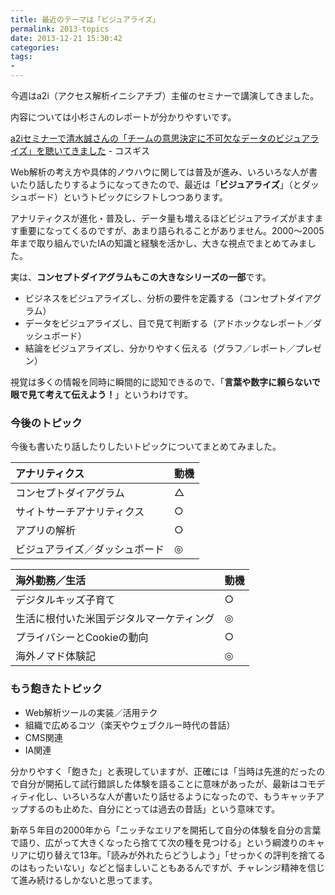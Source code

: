 ```yaml
---
title: 最近のテーマは「ビジュアライズ」
permalink: 2013-topics
date: 2013-12-21 15:30:42
categories: 
tags:
- 
---
```

今週はa2i（アクセス解析イニシアチブ）主催のセミナーで講演してきました。

内容については小杉さんのレポートが分かりやすいです。

[a2iセミナーで清水誠さんの「チームの意思決定に不可欠なデータのビジュアライズ」を聴いてきました](http://kosgis.com/news/report-a2i_131217/) - コスギス

Web解析の考え方や具体的ノウハウに関しては普及が進み、いろいろな人が書いたり話したりするようになってきたので、最近は「**ビジュアライズ**」（とダッシュボード）というトピックにシフトしつつあります。

アナリティクスが進化・普及し、データ量も増えるほどビジュアライズがますます重要になってくるのですが、あまり語られることがありません。2000〜2005年まで取り組んでいたIAの知識と経験を活かし、大きな視点でまとめてみました。

実は、**コンセプトダイアグラムもこの大きなシリーズの一部**です。

- ビジネスをビジュアライズし、分析の要件を定義する（コンセプトダイアグラム）
- データをビジュアライズし、目で見て判断する（アドホックなレポート／ダッシュボード）
- 結論をビジュアライズし、分かりやすく伝える（グラフ／レポート／プレゼン）

視覚は多くの情報を同時に瞬間的に認知できるので、「**言葉や数字に頼らないで眼で見て考えて伝えよう！**」というわけです。

### 今後のトピック
今後も書いたり話したりしたいトピックについてまとめてみました。

|アナリティクス|動機|
|:---|---|
| コンセプトダイアグラム | △ |
| サイトサーチアナリティクス | ○ |
| アプリの解析 | ○ |
| ビジュアライズ／ダッシュボード | ◎ |

|海外勤務／生活|動機|
|:---|---|
| デジタルキッズ子育て | ○ |
| 生活に根付いた米国デジタルマーケティング | ◎ |
| プライバシーとCookieの動向 | ○ |
| 海外ノマド体験記 | ◎ |

### もう飽きたトピック

- Web解析ツールの実装／活用テク
- 組織で広めるコツ（楽天やウェブクルー時代の昔話）
- CMS関連
- IA関連

分かりやすく「飽きた」と表現していますが、正確には「当時は先進的だったので自分が開拓して試行錯誤した体験を語ることに意味があったが、最新はコモディティ化し、いろいろな人が書いたり話せるようになったので、もうキャッチアップするのも止めた、自分にとっては過去の昔話」という意味です。

新卒５年目の2000年から「ニッチなエリアを開拓して自分の体験を自分の言葉で語り、広がって大きくなったら捨てて次の種を見つける」という綱渡りのキャリアに切り替えて13年。「読みが外れたらどうしよう」「せっかくの評判を捨てるのはもったいない」などと悩ましいこともあるんですが、チャレンジ精神を信じて進み続けるしかないと思ってます。